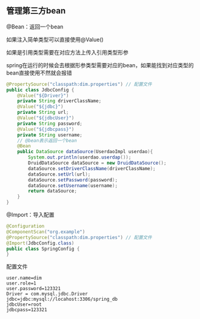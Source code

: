 ## 管理第三方bean

@Bean：返回一个bean

如果注入简单类型可以直接使用@Value()

如果是引用类型需要在对应方法上传入引用类型形参

spring在运行的时候会去根据形参类型需要对应的bean，如果能找到对应类型的bean直接使用不然就会报错

```java
@PropertySource("classpath:dim.properties") // 配置文件
public class JdbcConfig {
    @Value("${Driver}")
    private String driverClassName;
    @Value("${jdbc}")
    private String url;
    @Value("${jdbcUser}")
    private String password;
    @Value("${jdbcpass}")
    private String username;
    // @bean表示返回一个bean
    @Bean
    public DataSource dataSource(UserdaoImpl userdao){
        System.out.println(userdao.userdap());
        DruidDataSource dataSource = new DruidDataSource();
        dataSource.setDriverClassName(driverClassName);
        dataSource.setUrl(url);
        dataSource.setPassword(password);
        dataSource.setUsername(username);
        return dataSource;
    }
}

```
@Import：导入配置

```java
@Configuration
@ComponentScan("org.example")
@PropertySource("classpath:dim.properties") // 配置文件
@Import(JdbcConfig.class)
public class SpringConfig {
}
```

配置文件

```properties
user.name=dim
user.role=1
user.password=123321
Driver = com.mysql.jdbc.Driver
jdbc=jdbc:mysql://locahost:3306/spring_db
jdbcUser=root
jdbcpass=123321
```